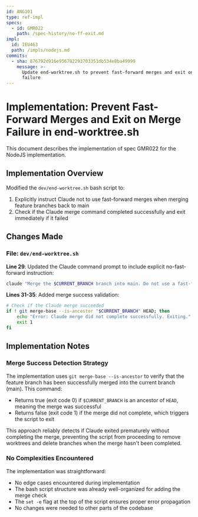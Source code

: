 ```yaml
---
id: ANG101
type: ref-impl
specs:
  - id: GMR022
    path: /spec-history/no-ff-exit.md
impl:
  id: IEU463
  path: /impls/nodejs.md
commits:
  - sha: 876792d916e956782293703351db534e8ba49999
    message: >-
      Update end-worktree.sh to prevent fast-forward merges and exit on merge
      failure
---
```


# Implementation: Prevent Fast-Forward Merges and Exit on Merge Failure in end-worktree.sh

This document describes the implementation of spec GMR022 for the NodeJS implementation.

## Implementation Overview

Modified the `dev/end-worktree.sh` bash script to:

1. Explicitly instruct Claude not to use fast-forward merges when merging feature branches back to main
2. Check if the Claude merge command completed successfully and exit immediately if it failed

## Changes Made

### File: `dev/end-worktree.sh`

**Line 29**: Updated the Claude command prompt to include explicit no-fast-forward instruction:

```bash
claude "Merge the $CURRENT_BRANCH branch into main. Do not use a fast-forward merge."
```

**Lines 31-35**: Added merge success validation:

```bash
# Check if the Claude merge succeeded
if ! git merge-base --is-ancestor "$CURRENT_BRANCH" HEAD; then
    echo "Error: Claude merge did not complete successfully. Exiting."
    exit 1
fi
```

## Implementation Notes

### Merge Success Detection Strategy

The implementation uses `git merge-base --is-ancestor` to verify that the feature branch has been successfully merged into the current branch (main). This command:

- Returns true (exit code 0) if `$CURRENT_BRANCH` is an ancestor of `HEAD`, meaning the merge was successful
- Returns false (exit code 1) if the merge did not complete, which triggers the script to exit

This approach reliably detects if Claude exited prematurely without completing the merge, preventing the script from proceeding to remove worktrees and delete branches when the merge hasn't been completed.

### No Complexities Encountered

The implementation was straightforward:

- No edge cases encountered during implementation
- The bash script structure was already well-organized for adding the merge check
- The `set -e` flag at the top of the script ensures proper error propagation
- No changes were needed to other parts of the codebase

